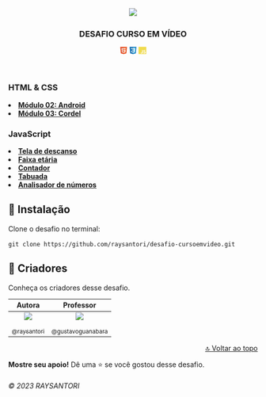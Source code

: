 <div align="center">
  <img width="125" src="https://github.com/gustavoguanabara/html-css/blob/master/imagens/mascote.png?raw=true">
  
  ### DESAFIO CURSO EM VÍDEO
  
  <p>
    <!--Descrição. -->
  </p>
  
   <!--##### Explore os documentos</a></p>
  
  <p> Demonstração | Relatar bug</p>-->
  
  <img width="3%" src="https://raw.githubusercontent.com/devicons/devicon/master/icons/html5/html5-original.svg"> <img width="3%" src="https://raw.githubusercontent.com/devicons/devicon/master/icons/css3/css3-original.svg"> <img width="3%" src="https://raw.githubusercontent.com/devicons/devicon/master/icons/javascript/javascript-plain.svg">
</div>

<br>

### HTML & CSS

<li> <a target="_blank" href="https://raysantori.github.io/desafio-cursoemvideo/public/assets/pages/android.html"><b>Módulo 02: Android</b> </a>
<li> <a target="_blank" href="https://raysantori.github.io/desafio-cursoemvideo/public/assets/pages/cordel.html"><b>Módulo 03: Cordel</b> </a>

<br>

### JavaScript

<li> <a target="_blank" href="https://raysantori.github.io/desafio-cursoemvideo/public/assets/pages/restScreen.html"><b>Tela de descanso</b> </a>
<li> <a target="_blank" href="https://raysantori.github.io/desafio-cursoemvideo/public/assets/pages/ageGroup.html"><b>Faixa etária</b> </a>
<li> <a target="_blank" href="https://raysantori.github.io/desafio-cursoemvideo/public/assets/pages/counter.html"><b>Contador</b> </a>
<li> <a target="_blank" href="https://raysantori.github.io/desafio-cursoemvideo/public/assets/pages/multiplicationTable.html"><b>Tabuada</b> </a>
<li> <a target="_blank" href="https://raysantori.github.io/desafio-cursoemvideo/public/assets/pages/numberAnalyzer.html"><b>Analisador de números</b> </a>

<br>

## 💾 Instalação

Clone o desafio no terminal:

  ```
  git clone https://github.com/raysantori/desafio-cursoemvideo.git
  ```

## 🤝 Criadores

Conheça os criadores desse desafio.

| Autora | Professor |
| :----: | :----: | 
| <a target="_blank" href="https://github.com/raysantori"><img width="125" src="https://camo.githubusercontent.com/d2b0f736a9c109c53e868f498015c4e07c30ea702a6fbfec86a1ad2cf9deafc1/68747470733a2f2f692e6962622e636f2f4462527a51776d2f7261792d6f63746f6361742d72656d6f766562672d707265766965772e706e67"><br></a> | <a target="_blank" href="https://github.com/gustavoguanabara"><img width="125" src="https://github.com/gustavoguanabara/html-css/blob/master/imagens/mascote.png?raw=true"></a> |
| <a target="_blank" href="https://github.com/raysantori"><sub>@raysantori</sub></a> | <a target="_blank" href="https://github.com/gustavoguanabara"><sub>@gustavoguanabara</sub></a> | 

<div align="right"><a target="_blank" href="https://github.com/raysantori/desafio-cursoemvideo#desafio-curso-em-v%C3%ADdeo">🔝 Voltar ao topo</a></div>

<strong>Mostre seu apoio!</strong> Dê uma ⭐ se você gostou desse desafio.

###### © 2023 RAYSANTORI
